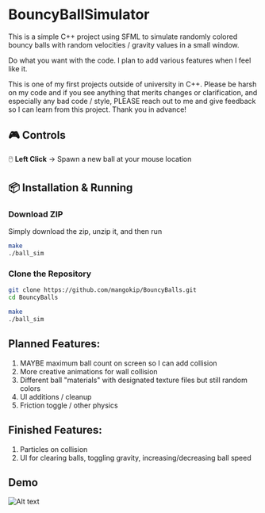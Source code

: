 # BouncyBallSimulator
This is a simple C++ project using SFML to simulate randomly colored bouncy balls with random velocities / gravity values in a small window.

Do what you want with the code. I plan to add various features when I feel like it.

This is one of my first projects outside of university in C++. Please be harsh on my code and if you see anything that merits changes or clarification, and especially any bad code / style, PLEASE reach out to me and give feedback so I can learn from this project. Thank you in advance!

## 🎮 Controls
🖱️ **Left Click** → Spawn a new ball at your mouse location  

## 📦 Installation & Running
### **Download ZIP**
Simply download the zip, unzip it, and then run 
```sh
make
./ball_sim
```
### **Clone the Repository**
```sh
git clone https://github.com/mangokip/BouncyBalls.git
cd BouncyBalls 

make
./ball_sim

```
## Planned Features:
1. MAYBE maximum ball count on screen so I can add collision
2. More creative animations for wall collision
3. Different ball "materials" with designated texture files but still random colors
4. UI additions / cleanup
5. Friction toggle / other physics

## Finished Features:
1. Particles on collision
2. UI for clearing balls, toggling gravity, increasing/decreasing ball speed
   
## Demo 
![Alt text](images/balldemo.gif)


